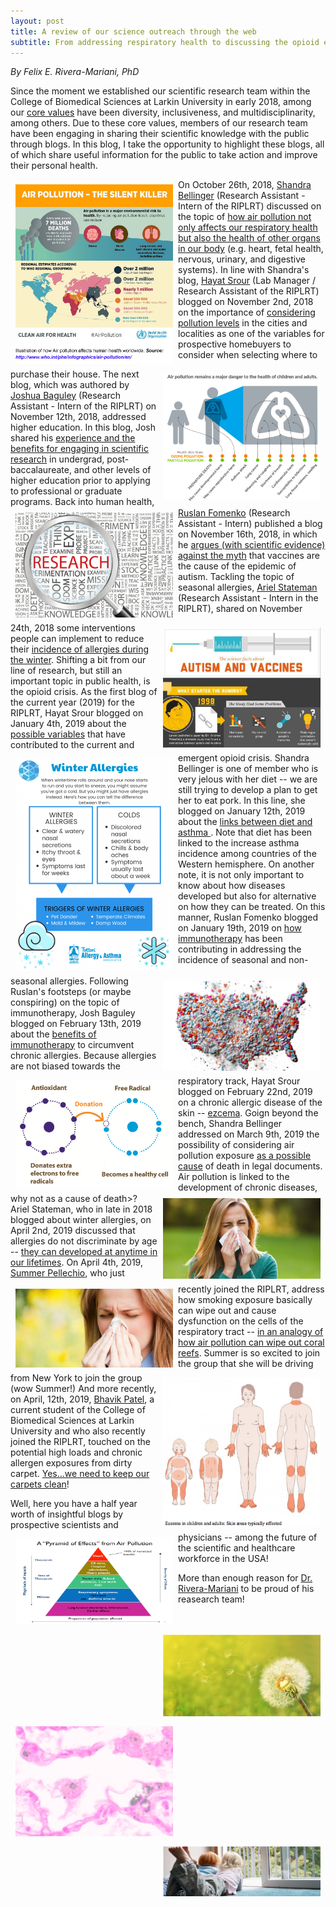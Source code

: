 ```yaml
---
layout: post
title: A review of our science outreach through the web
subtitle: From addressing respiratory health to discussing the opioid epidemic
---
```


*By Felix E. Rivera-Mariani, PhD*

Since the moment we established our scientific research team within the College of Biomedical Sciences at Larkin University in early 2018, among our <a href="https://www.riplrt.com/mission/" target="_blank">core values</a> have been diversity, inclusiveness, and multidisciplinarity, among others. Due to these core values, members of our research team have been engaging in sharing their scientific knowledge with the public through blogs. In this blog, I take the opportunity to highlight these blogs, all of which share useful information for the public to take action and improve their personal health. 

<img src="/img/airpollution-who.jpg" alt="Air Pollutin Worldwide" align="left" style="width: 50%; height: 50%; margin:8px">
On October 26th, 2018, <a href="https://www.riplrt.com/members/#Shandra%20Bellinger" target="_blank">Shandra Bellinger</a> (Research Assistant - Intern of the RIPLRT) discussed on the topic of <a href="https://www.riplrt.com/2018-10-26-airpollution-and-human-health/" target="_blank">how air pollution not only affects our respiratory health but also the health of other organs in our body</a> (e.g. heart, fetal health, nervous, urinary, and digestive systems). 

<img src="/img/airpollution-hayatpost.png" alt="Danger of Air Pollution" align="right" style="width: 50%; height: 50%; margin:8px">
In line with Shandra's blog, <a href="https://www.riplrt.com/members/#Hayat%20Srour" target="_blank">Hayat Srour</a> (Lab Manager / Research Assistant of the RIPLRT) blogged on November 2nd, 2018 on the importance of <a href="https://www.riplrt.com/2018-11-02-dont-must-just-yet/" target="_blank"> considering pollution levels</a> in the cities and localities as one of the variables for prospective homebuyers to consider when selecting where to purchase their house. 

<img src="/img/Researchblog1.png" alt="Research Blog" align="left" style="width: 50%; height: 50%; margin:8px">
The next blog, which was authored by <a href="https://www.riplrt.com/members/#Joshua%20Baguley" target="_blank">Joshua Baguley</a> (Research Assistant - Intern of the RIPLRT) on November 12th, 2018, addressed higher education. In this blog, Josh shared his <a href="https://www.riplrt.com/2018-11-12-lessons-of-scientific-research/" target="_blank">experience and the benefits for engaging in scientific research</a> in undergrad, post-baccalaureate, and other levels of higher education prior to applying to professional or graduate programs. 

<img src="/img/vaccines-blog1.png" alt="Bad Vaccines Research" align="right" style="width: 50%; height: 50%; margin:8px">
Back into human health, <a href="https://www.riplrt.com/members/#Ruslan%20Fomenko" target="_blank">Ruslan Fomenko</a> (Research Assistant - Intern) published a blog on November 16th, 2018, in which he <a href="https://www.riplrt.com/2018-11-16-vaccines-and-autism/" target="_blank"> argues (with scientific evidence) against the myth</a> that vaccines are the cause of the epidemic of autism. 

<img src="/img/winter-allergies.jpg" alt="Winter Allergies" align="left" style="width: 50%; height: 50%; margin:8px">
Tackling the topic of seasonal allergies, <a href="https://www.riplrt.com/members/#Ariel%20Stateman" target="_blank">Ariel Stateman</a> (Research Assistant - Intern in the RIPLRT), shared on November 24th, 2018 some interventions people can implement to reduce their <a href="https://www.riplrt.com/2018-11-24-winter-and-allergies/" target="_blank"> incidence of allergies during the winter</a>. 

<img src="/img/opioid-map.jpg" alt="Opioid Epidemic Map" align="right" style="width: 50%; height: 50%; margin:8px">
Shifting a bit from our line of research, but still an important topic in public health, is the opioid crisis. As the first blog of the current year (2019) for the RIPLRT, Hayat Srour blogged on January 4th, 2019 about the <a href="https://www.riplrt.com/2019-01-04-opioid-epidemic/" target="_blank">possible variables</a> that have contributed to the current and emergent opioid crisis. 

<img src="/img/sb_blog_011219_1.png" alt="Antioxidants and free radicals" align="left" style="width: 50%; height: 50%; margin:8px">
Shandra Bellinger is one of member who is very jelous with her diet -- we are still trying to develop a plan to get her to eat pork. In this line, she blogged on January 12th, 2019 about the <a href="https://www.riplrt.com/2019-01-12-asthma-diet/" target="_blank">links between diet and asthma </a>. Note that diet has been linked to the increase asthma incidence among countries of the Western hemisphere. 

<img src="/img/immunotherapy.png" alt="immunotherapy" align="right" style="width: 50%; height: 50%; margin:8px">
On another note, it is not only important to know about how diseases developed but also for alternative on how they can be treated. On this manner, Ruslan Fomenko blogged on January 19th, 2019 on <a href="https://www.riplrt.com/2019-01-12-asthma-diet/" target="_blank"> how immunotherapy</a> has been contributing in addressing the incidence of seasonal and non-seasonal allergies. 

<img src="/img/allergy1.png" alt="Allergic Rhinitis" align="left" style="width: 50%; height: 50%; margin:8px">
Following Ruslan's footsteps (or maybe conspiring) on the topic of immunotherapy, Josh Baguley blogged on February 13th, 2019 about the <a href="https://www.riplrt.com/2019-02-13-allergy-treatment-options/" target="_blank"> benefits of immunotherapy</a> to circumvent chronic allergies. 

<img src="/img/ezcema.png" alt="Ezcema" align="right" style="width: 50%; height: 50%; margin:8px">
Because allergies are not biased towards the respiratory track, Hayat Srour blogged on February 22nd, 2019 on a chronic allergic disease of the skin -- <a href="https://www.riplrt.com/2019-02-22-you-have-ezcema/" target="_blank">ezcema</a>. 

<img src="/img/airpollutionpyramid.png" alt="Air pollution pyramid" align="left" style="width: 50%; height: 50%; margin:8px">
Goign beyond the bench, Shandra Bellinger addressed on March 9th, 2019 the possibility of considering air pollution exposure <a href="https://www.riplrt.com/2019-03-09-air-pollution-as-cause-of-death/" target="_blank">as a possible cause</a> of death in legal documents. Air pollution is linked to the development of chronic diseases, why not as a cause of death>?

<img src="/img/seasonal-allergies.png" alt="Seasonal Allergies" align="right" style="width: 50%; height: 50%; margin:8px">
Ariel Stateman, who in late in 2018 blogged about winter allergies, on April 2nd, 2019 discussed that allergies do not discriminate by age -- <a href="https://www.riplrt.com/2019-04-02-but-i-never-had-seasonal-allergies/" target="_blank">they can developed at anytime in our lifetimes</a>.

<img src="/img/histology-smoke.png" alt="Carbon molecules in lung tissue" align="left" style="width: 50%; height: 50%; margin:8px">
On April 4th, 2019, <a href="https://www.riplrt.com/members/#Summer%20Pellechio" target="_blank">Summer Pellechio</a>, who just recently joined the RIPLRT, address how smoking exposure basically can wipe out and cause dysfunction on the cells of the respiratory tract -- <a href="https://www.riplrt.com/2019-04-04-cells-react-to-smoke/" target="_blank">in an analogy of how air pollution can wipe out coral reefs</a>. Summer is so excited to join the group that she will be driving from New York to join the group (wow Summer!)

<img src="/img/carpet-allergies.png" alt="Carpet allergies" align="right" style="width: 50%; height: 50%; margin:8px">
And more recently, on April, 12th, 2019, <a href="https://www.riplrt.com/members/#Bhavikkumar%20Patel" target="_blank">Bhavik Patel</a>, a current student of the College of Biomedical Sciences at Larkin University and who also recently joined the RIPLRT, touched on the potential high loads and chronic allergen exposures from dirty carpet. <a href="https://www.riplrt.com/2019-04-12-whats-living-in-your-carpet/" target="_blank">Yes...we need to keep our carpets clean</a>!

Well, here you have a half year worth of insightful blogs by prospective scientists and physicians -- among the future of the scientific and healthcare workforce in the USA! 

More than enough reason for <a href="https://www.riplrt.com/members/#Dr.%20F%C3%A9lix%20E.%20Rivera-Mariani" target="_blank">Dr. Rivera-Mariani</a> to be proud of his reasearch team!




